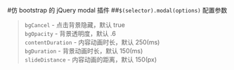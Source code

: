 #仿 bootstrap 的 jQuery modal 插件
##`$(selector).modal(options)`
配置参数
>`bgCancel` - 点击背景隐藏，默认 true  
`bgOpacity` - 背景透明度，默认 .6  
`contentDuration` - 内容动画时长，默认 250(ms)  
`bgDuration` - 背景动画时长，默认 150(ms)  
`slideDistance` - 内容动画的距离，默认 150(px)
